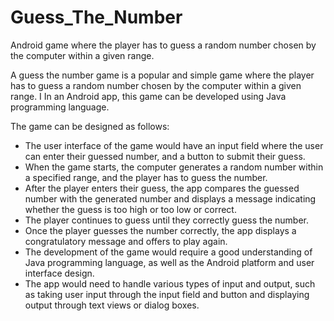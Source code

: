 # Guess_The_Number
Android game where the player has to guess a random number chosen by the computer within a given range.

A guess the number game is a popular and simple game where the player has to guess a random number chosen by the computer within a given range. I
In an Android app, this game can be developed using Java programming language.

The game can be designed as follows:

- The user interface of the game would have an input field where the user can enter their guessed number, and a button to submit their guess.
- When the game starts, the computer generates a random number within a specified range, and the player has to guess the number.
- After the player enters their guess, the app compares the guessed number with the generated number and displays a message indicating whether the guess is too high or too low or correct.
- The player continues to guess until they correctly guess the number.
- Once the player guesses the number correctly, the app displays a congratulatory message and offers to play again.
- The development of the game would require a good understanding of Java programming language, as well as the Android platform and user interface design.
- The app would need to handle various types of input and output, such as taking user input through the input field and 
button and displaying output through text views or dialog boxes.

